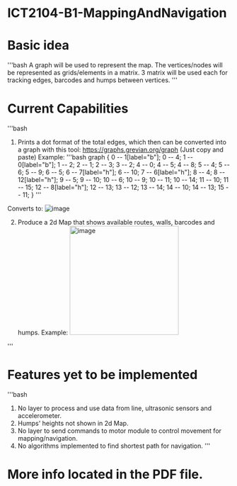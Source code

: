 # ICT2104-B1-MappingAndNavigation

# Basic idea
'''bash
A graph will be used to represent the map. The vertices/nodes will be represented as grids/elements in a matrix.
3 matrix will be used each for tracking edges, barcodes and humps between vertices.
'''
# Current Capabilities
'''bash
1) Prints a dot format of the total edges, which then can be converted into a graph with this tool: https://graphs.grevian.org/graph (Just copy and paste)
   Example:
   '''bash
   graph {
0 -- 1[label="b"];
0 -- 4;
1 -- 0[label="b"];
1 -- 2;
2 -- 1;
2 -- 3;
3 -- 2;
4 -- 0;
4 -- 5;
4 -- 8;
5 -- 4;
5 -- 6;
5 -- 9;
6 -- 5;
6 -- 7[label="h"];
6 -- 10;
7 -- 6[label="h"];
8 -- 4;
8 -- 12[label="h"];
9 -- 5;
9 -- 10;
10 -- 6;
10 -- 9;
10 -- 11;
10 -- 14;
11 -- 10;
11 -- 15;
12 -- 8[label="h"];
12 -- 13;
13 -- 12;
13 -- 14;
14 -- 10;
14 -- 13;
15 -- 11;
}
'''

Converts to:
![image](https://user-images.githubusercontent.com/93698724/197350318-d0758162-660f-4b9d-8ea0-16ab3db19f8e.png)


2) Produce a 2d Map that shows available routes, walls, barcodes and humps.
   Example:
   <img width="246" alt="image" src="https://user-images.githubusercontent.com/93698724/197350332-001c16e8-2ee0-4604-ac2d-a1e74d3f4042.png">

'''
# Features yet to be implemented
'''bash
1) No layer to process and use data from line, ultrasonic sensors and accelerometer.
2) Humps' heights not shown in 2d Map.
3) No layer to send commands to motor module to control movement for mapping/navigation.
4) No algorithms implemented to find shortest path for navigation.
'''

# More info located in the PDF file.

